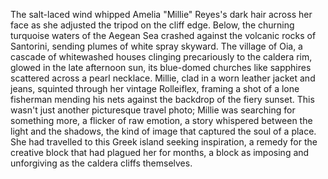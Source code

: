 The salt-laced wind whipped Amelia "Millie" Reyes's dark hair across her face as she adjusted the tripod on the cliff edge.  Below, the churning turquoise waters of the Aegean Sea crashed against the volcanic rocks of Santorini, sending plumes of white spray skyward.  The village of Oia, a cascade of whitewashed houses clinging precariously to the caldera rim, glowed in the late afternoon sun, its blue-domed churches like sapphires scattered across a pearl necklace.  Millie, clad in a worn leather jacket and jeans, squinted through her vintage Rolleiflex, framing a shot of a lone fisherman mending his nets against the backdrop of the fiery sunset. This wasn't just another picturesque travel photo; Millie was searching for something more, a flicker of raw emotion, a story whispered between the light and the shadows, the kind of image that captured the soul of a place.  She had travelled to this Greek island seeking inspiration, a remedy for the creative block that had plagued her for months, a block as imposing and unforgiving as the caldera cliffs themselves.
